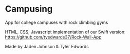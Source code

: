 # Campusing
App for college campuses with rock climbing gyms

HTML, CSS, Javascript implementation of our Swift version:
https://github.com/tyedwards37/Rock-Wall-App

Made by Jaden Johnson & Tyler Edwards
